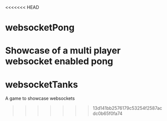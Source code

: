<<<<<<< HEAD
# websocketPong
Showcase of a multi player websocket enabled pong
=======
# websocketTanks
A game to showcase websockets
>>>>>>> 13d141bb2576179c53254f2587acdc0b65f0fa74
